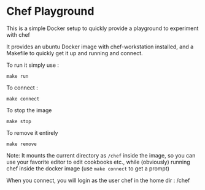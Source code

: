 # Chef Playground

This is a simple Docker setup to quickly provide a playground to experiment with chef

It provides an ubuntu Docker image with chef-workstation installed, 
and a Makefile to quickly get it up and running and connect.

To run it simply use :

    make run

To connect :

    make connect

To stop the image

    make stop

To remove it entirely

    make remove

Note: It mounts the current directory as `/chef` inside the image,
so you can use your favorite editor to edit cookbooks etc., 
while (obviously) running chef inside the docker image 
(use `make connect` to get a prompt)

When you connect, you will login as the user chef in the home dir : /chef

